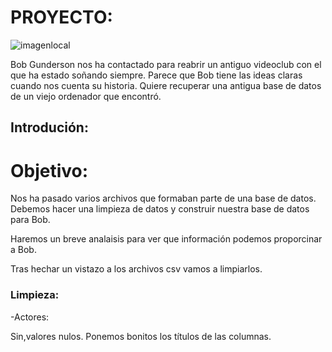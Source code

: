 # PROYECTO:

![imagenlocal](../image/1366_2000)

Bob Gunderson nos ha contactado para reabrir un antiguo videoclub con el que ha estado soñando siempre. Parece que Bob tiene las ideas claras cuando nos cuenta su historia. Quiere recuperar una antigua base de datos de un viejo ordenador que encontró.

## Introdución:

# Objetivo:

Nos ha pasado varios archivos que formaban parte de una base de datos. Debemos hacer una limpieza de datos y construir nuestra base de datos para Bob.

Haremos un breve analaisis para ver que información podemos proporcinar a Bob.

Tras hechar un vistazo a los archivos csv vamos a limpiarlos.

### Limpieza:

-Actores: 

Sin,valores nulos. Ponemos bonitos los títulos de las columnas.



